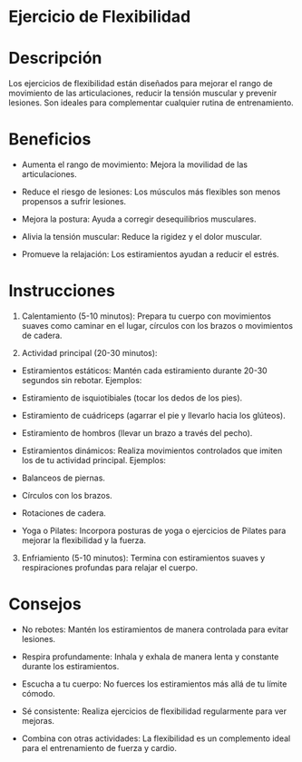# Ejercicio de Flexibilidad

# Descripción
Los ejercicios de flexibilidad están diseñados para mejorar el rango de movimiento de las articulaciones, reducir la tensión muscular y prevenir lesiones. Son ideales para complementar cualquier rutina de entrenamiento.

# Beneficios
- Aumenta el rango de movimiento: Mejora la movilidad de las articulaciones.

- Reduce el riesgo de lesiones: Los músculos más flexibles son menos propensos a sufrir lesiones.

- Mejora la postura: Ayuda a corregir desequilibrios musculares.

- Alivia la tensión muscular: Reduce la rigidez y el dolor muscular.

- Promueve la relajación: Los estiramientos ayudan a reducir el estrés.

# Instrucciones
1. Calentamiento (5-10 minutos): Prepara tu cuerpo con movimientos suaves como caminar en el lugar, círculos con los brazos o movimientos de cadera.

2. Actividad principal (20-30 minutos):

- Estiramientos estáticos: Mantén cada estiramiento durante 20-30 segundos sin rebotar. Ejemplos:

- Estiramiento de isquiotibiales (tocar los dedos de los pies).

- Estiramiento de cuádriceps (agarrar el pie y llevarlo hacia los glúteos).

- Estiramiento de hombros (llevar un brazo a través del pecho).

- Estiramientos dinámicos: Realiza movimientos controlados que imiten los de tu actividad principal. Ejemplos:

- Balanceos de piernas.

- Círculos con los brazos.

- Rotaciones de cadera.

- Yoga o Pilates: Incorpora posturas de yoga o ejercicios de Pilates para mejorar la flexibilidad y la fuerza.

3. Enfriamiento (5-10 minutos): Termina con estiramientos suaves y respiraciones profundas para relajar el cuerpo.

# Consejos
- No rebotes: Mantén los estiramientos de manera controlada para evitar lesiones.

- Respira profundamente: Inhala y exhala de manera lenta y constante durante los estiramientos.

- Escucha a tu cuerpo: No fuerces los estiramientos más allá de tu límite cómodo.

- Sé consistente: Realiza ejercicios de flexibilidad regularmente para ver mejoras.

- Combina con otras actividades: La flexibilidad es un complemento ideal para el entrenamiento de fuerza y cardio.